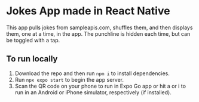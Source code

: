 # Jokes App made in React Native

This app pulls jokes from sampleapis.com, shuffles them, and then displays them, one at a time, in the app. The punchline is hidden each time, but can be toggled with a tap.

## To run locally

1. Download the repo and then run `npm i` to install dependencies.
2. Run `npx expo start` to begin the app server.
3. Scan the QR code on your phone to run in Expo Go app or hit a or i to run in an Android or iPhone simulator, respectively (if installed).
